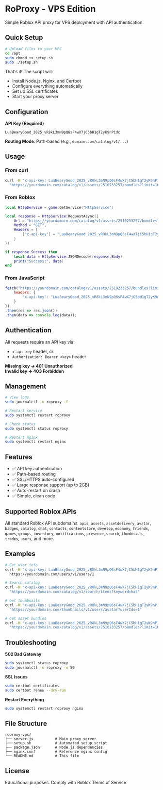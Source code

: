 # RoProxy - VPS Edition

Simple Roblox API proxy for VPS deployment with API authentication.

## Quick Setup

```bash
# Upload files to your VPS
cd /opt
sudo chmod +x setup.sh
sudo ./setup.sh
```

That's it! The script will:
- Install Node.js, Nginx, and Certbot
- Configure everything automatically
- Set up SSL certificates
- Start your proxy server

## Configuration

**API Key (Required)**
```
LuaBearyGood_2025_vR8kL3mN9pQ6sF4wX7jC5bH1gT2yK9nP1dc
```

**Routing Mode**: Path-based (e.g., `domain.com/catalog/v1/...`)

## Usage

### From curl
```bash
curl -H "x-api-key: LuaBearyGood_2025_vR8kL3mN9pQ6sF4wX7jC5bH1gT2yK9nP1dc" \
  "https://yourdomain.com/catalog/v1/assets/2510233257/bundles?limit=100"
```

### From Roblox
```lua
local HttpService = game:GetService("HttpService")

local response = HttpService:RequestAsync({
    Url = "https://yourdomain.com/catalog/v1/assets/2510233257/bundles?limit=100",
    Method = "GET",
    Headers = {
        ["x-api-key"] = "LuaBearyGood_2025_vR8kL3mN9pQ6sF4wX7jC5bH1gT2yK9nP1dc"
    }
})

if response.Success then
    local data = HttpService:JSONDecode(response.Body)
    print("Success:", data)
end
```

### From JavaScript
```javascript
fetch("https://yourdomain.com/catalog/v1/assets/2510233257/bundles?limit=100", {
    headers: {
        "x-api-key": "LuaBearyGood_2025_vR8kL3mN9pQ6sF4wX7jC5bH1gT2yK9nP1dc"
    }
})
.then(res => res.json())
.then(data => console.log(data));
```

## Authentication

All requests require an API key via:
- `x-api-key` header, or
- `Authorization: Bearer <key>` header

**Missing key → 401 Unauthorized**  
**Invalid key → 403 Forbidden**

## Management

```bash
# View logs
sudo journalctl -u roproxy -f

# Restart service
sudo systemctl restart roproxy

# Check status
sudo systemctl status roproxy

# Restart nginx
sudo systemctl restart nginx
```

## Features

- ✅ API key authentication
- ✅ Path-based routing
- ✅ SSL/HTTPS auto-configured
- ✅ Large response support (up to 2GB)
- ✅ Auto-restart on crash
- ✅ Simple, clean code

## Supported Roblox APIs

All standard Roblox API subdomains:
`apis`, `assets`, `assetdelivery`, `avatar`, `badges`, `catalog`, `chat`, `contacts`, `contentstore`, `develop`, `economy`, `friends`, `games`, `groups`, `inventory`, `notifications`, `presence`, `search`, `thumbnails`, `trades`, `users`, and more.

## Examples

```bash
# Get user info
curl -H "x-api-key: LuaBearyGood_2025_vR8kL3mN9pQ6sF4wX7jC5bH1gT2yK9nP1dc" \
  https://yourdomain.com/users/v1/users/1

# Search catalog
curl -H "x-api-key: LuaBearyGood_2025_vR8kL3mN9pQ6sF4wX7jC5bH1gT2yK9nP1dc" \
  "https://yourdomain.com/catalog/v1/search/items?keyword=hat"

# Get thumbnails
curl -H "x-api-key: LuaBearyGood_2025_vR8kL3mN9pQ6sF4wX7jC5bH1gT2yK9nP1dc" \
  "https://yourdomain.com/thumbnails/v1/users/avatar?userIds=1"

# Get asset bundles
curl -H "x-api-key: LuaBearyGood_2025_vR8kL3mN9pQ6sF4wX7jC5bH1gT2yK9nP1dc" \
  "https://yourdomain.com/catalog/v1/assets/2510233257/bundles?limit=100&sortOrder=Asc"
```

## Troubleshooting

**502 Bad Gateway**
```bash
sudo systemctl status roproxy
sudo journalctl -u roproxy -n 50
```

**SSL Issues**
```bash
sudo certbot certificates
sudo certbot renew --dry-run
```

**Restart Everything**
```bash
sudo systemctl restart roproxy nginx
```

## File Structure

```
roproxy-vps/
├── server.js          # Main proxy server
├── setup.sh           # Automated setup script
├── package.json       # Node.js dependencies
├── nginx.conf         # Reference nginx config
└── README.md          # This file
```

## License

Educational purposes. Comply with Roblox Terms of Service.
